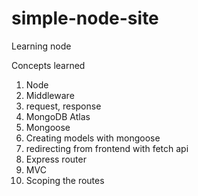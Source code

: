 # simple-node-site
Learning node

Concepts learned

1. Node
2. Middleware
3. request, response
4. MongoDB Atlas
5. Mongoose
6. Creating models with mongoose
7. redirecting from frontend with fetch api
8. Express router
9. MVC
10. Scoping the routes
